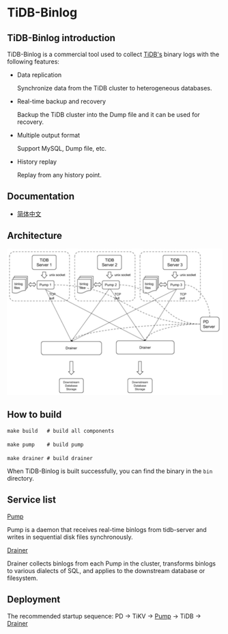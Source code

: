 # TiDB-Binlog

## TiDB-Binlog introduction

TiDB-Binlog is a commercial tool used to collect [TiDB's](https://github.com/pingcap/tidb) binary logs with the following features:

- Data replication
    
    Synchronize data from the TiDB cluster to heterogeneous databases.

- Real-time backup and recovery
    
    Backup the TiDB cluster into the Dump file and it can be used for recovery.

- Multiple output format
    
    Support MySQL, Dump file, etc.
    
- History replay
    
    Replay from any history point.

## Documentation

+ [简体中文](./docs/doc-cn.md)

## Architecture

![architecture](./docs/architecture.jpeg)

## How to build

```
make build   # build all components

make pump    # build pump

make drainer # build drainer
```

When TiDB-Binlog is built successfully, you can find the binary in the `bin` directory. 

## Service list

[Pump](./cmd/pump)

Pump is a daemon that receives real-time binlogs from tidb-server and writes in sequential disk files synchronously.

[Drainer](./cmd/drainer)

Drainer collects binlogs from each Pump in the cluster, transforms binlogs to various dialects of SQL, and applies to the downstream database or filesystem.

## Deployment

The recommended startup sequence: PD -> TiKV -> [Pump](./cmd/pump) -> TiDB -> [Drainer](./cmd/drainer)